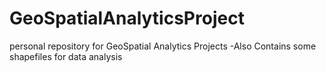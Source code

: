 # GeoSpatialAnalyticsProject
personal repository for GeoSpatial Analytics Projects
-Also Contains some shapefiles for data analysis
